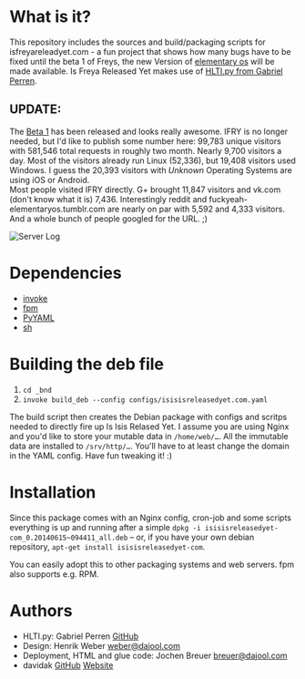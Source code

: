 # What is it?
This repository includes the sources and build/packaging scripts for isfreyareleadyet.com - a fun project that shows how many bugs have to be fixed until the beta 1 of Freys, the new Version of [elementary os](elementaryos.org) will be made available. Is Freya Released Yet makes use of [HLTI.py from Gabriel Perren](https://github.com/Gabriel-p/launchpad-bug-countdown).

## UPDATE:
The [Beta 1](http://elementaryos.org/journal/freya-beta-1-available-for-developers-testers) has been released and looks really awesome. IFRY is no longer needed, but I'd like to publish some number here: 99,783 unique visitors with 581,546 total requests in roughly two month. Nearly 9,700 visitors a day. Most of the visitors already run Linux (52,336), but 19,408 visitors used Windows. I guess the 20,393 visitors with _Unknown_ Operating Systems are using iOS or Android.  
Most people visited IFRY directly. G+ brought 11,847 visitors and vk.com (don't know what it is) 7,436. Interestingly reddit and fuckyeah-elementaryos.tumblr.com are nearly on par with 5,592 and 4,333 visitors.  
And a whole bunch of people googled for the URL. ;)

![Server Log](https://bytebucket.org/brejoc/isisisreleasedyet.com/raw/b4637fd0f433ac050a0c1e63252a7f5b2011bc26/doc/server_log.png)

# Dependencies
* [invoke](https://github.com/pyinvoke/invoke)
* [fpm](https://github.com/jordansissel/fpm/wiki)
* [PyYAML](http://pyyaml.org/)
* [sh](https://github.com/amoffat/sh)

# Building the deb file
1) `cd _bnd`   
2) `invoke build_deb --config configs/isisisreleasedyet.com.yaml`  

The build script then creates the Debian package with configs and scritps needed to directly fire up Is Isis Relased Yet. I assume you are using Nginx and you'd like to store your mutable data in `/home/web/…`. All the immutable data are installed to `/srv/http/…`. You'll have to at least change the domain in the YAML config. Have fun tweaking it! :)

# Installation
Since this package comes with an Nginx config, cron-job and some scripts everything is up and running after a simple `dpkg -i isisisreleasedyet-com_0.20140615~094411_all.deb` – or, if you have your own debian repository, `apt-get install isisisreleasedyet-com`.

You can easily adopt this to other packaging systems and web servers. fpm also supports e.g. RPM.

# Authors

* HLTI.py: Gabriel Perren [GitHub](https://github.com/Gabriel-p)
* Design: Henrik Weber <weber@dajool.com>
* Deployment, HTML and glue code: Jochen Breuer <breuer@dajool.com>
* davidak [GitHub](https://github.com/davidak) [Website](http://davidak.de/)
